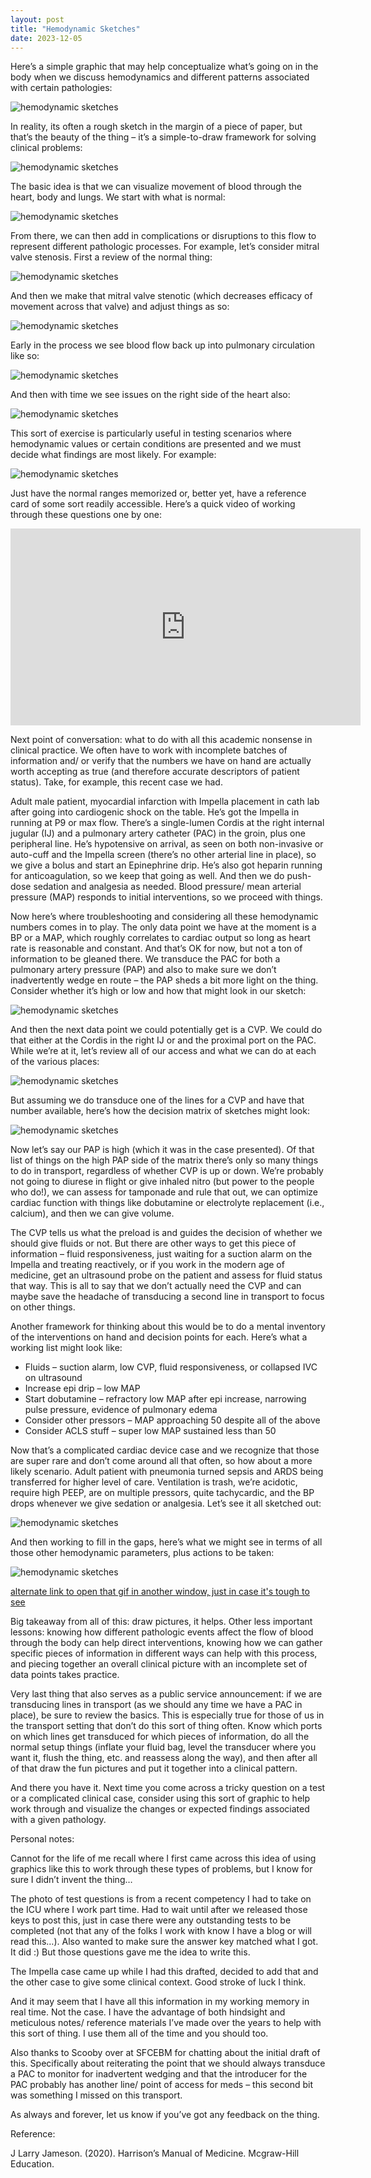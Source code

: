 ```yaml
---
layout: post
title: "Hemodynamic Sketches"
date: 2023-12-05
---
```


Here’s a simple graphic that may help conceptualize what’s going on in the body when we discuss hemodynamics and different patterns associated with certain pathologies:

<img src="{{ '/assets/images/2023-12-05-hemodynamic-sketches/overview-on-the-man.png' | relative_url }}" alt="hemodynamic sketches" />

In reality, its often a rough sketch in the margin of a piece of paper, but that’s the beauty of the thing – it’s a simple-to-draw framework for solving clinical problems:

<img src="{{ '/assets/images/2023-12-05-hemodynamic-sketches/example-sketch.png' | relative_url }}" alt="hemodynamic sketches" />

The basic idea is that we can visualize movement of blood through the heart, body and lungs.  We start with what is normal:

<img src="{{ '/assets/images/2023-12-05-hemodynamic-sketches/flow-overview-gif.gif' | relative_url }}" alt="hemodynamic sketches" />

From there, we can then add in complications or disruptions to this flow to represent different pathologic processes.  For example, let’s consider mitral valve stenosis.  First a review of the normal thing:

<img src="{{ '/assets/images/2023-12-05-hemodynamic-sketches/heart-with-labels.png' | relative_url }}" alt="hemodynamic sketches" />

And then we make that mitral valve stenotic (which decreases efficacy of movement across that valve) and adjust things as so:

<img src="{{ '/assets/images/2023-12-05-hemodynamic-sketches/mitral-valve-stenosis.png' | relative_url }}" alt="hemodynamic sketches" />

Early in the process we see blood flow back up into pulmonary circulation like so:

<img src="{{ '/assets/images/2023-12-05-hemodynamic-sketches/early-mvs.gif' | relative_url }}" alt="hemodynamic sketches" />

And then with time we see issues on the right side of the heart also:

<img src="{{ '/assets/images/2023-12-05-hemodynamic-sketches/late-mvs.gif' | relative_url }}" alt="hemodynamic sketches" />

This sort of exercise is particularly useful in testing scenarios where hemodynamic values or certain conditions are presented and we must decide what findings are most likely.  For example:

<img src="{{ '/assets/images/2023-12-05-hemodynamic-sketches/tsi-sample.png' | relative_url }}" alt="hemodynamic sketches" />

Just have the normal ranges memorized or, better yet, have a reference card of some sort readily accessible.  Here’s a quick video of working through these questions one by one:

<iframe width="560" height="315"
  src="https://youtu.be/_glVI0yvuAE"
  title="Hemodynamic Problem Work Process"
  frameborder="0"
  allow="accelerometer; autoplay; clipboard-write; encrypted-media; gyroscope; picture-in-picture"
  allowfullscreen>
</iframe>


Next point of conversation: what to do with all this academic nonsense in clinical practice.  We often have to work with incomplete batches of information and/ or verify that the numbers we have on hand are actually worth accepting as true (and therefore accurate descriptors of patient status).  Take, for example, this recent case we had.

Adult male patient, myocardial infarction with Impella placement in cath lab after going into cardiogenic shock on the table. He’s got the Impella in running at P9 or max flow.  There’s a single-lumen Cordis at the right internal jugular (IJ) and a pulmonary artery catheter (PAC) in the groin, plus one peripheral line. He’s hypotensive on arrival, as seen on both non-invasive or auto-cuff and the Impella screen (there’s no other arterial line in place), so we give a bolus and start an Epinephrine drip.  He’s also got heparin running for anticoagulation, so we keep that going as well.  And then we do push-dose sedation and analgesia as needed.  Blood pressure/ mean arterial pressure (MAP) responds to initial interventions, so we proceed with things.  

Now here’s where troubleshooting and considering all these hemodynamic numbers comes in to play.  The only data point we have at the moment is a BP or a MAP, which roughly correlates to cardiac output so long as heart rate is reasonable and constant.  And that’s OK for now, but not a ton of information to be gleaned there.  We transduce the PAC for both a pulmonary artery pressure (PAP) and also to make sure we don’t inadvertently wedge en route – the PAP sheds a bit more light on the thing.  Consider whether it’s high or low and how that might look in our sketch:

<img src="{{ '/assets/images/2023-12-05-hemodynamic-sketches/pap-sketch.png' | relative_url }}" alt="hemodynamic sketches" />

And then the next data point we could potentially get is a CVP.  We could do that either at the Cordis in the right IJ or and the proximal port on the PAC. While we’re at it, let’s review all of our access and what we can do at each of the various places:

<img src="{{ '/assets/images/2023-12-05-hemodynamic-sketches/all-the-lines.png' | relative_url }}" alt="hemodynamic sketches" />

But assuming we do transduce one of the lines for a CVP and have that number available, here’s how the decision matrix of sketches might look:

<img src="{{ '/assets/images/2023-12-05-hemodynamic-sketches/cvp-pap-chart-sketch.png' | relative_url }}" alt="hemodynamic sketches" />

Now let’s say our PAP is high (which it was in the case presented).  Of that list of things on the high PAP side of the matrix there’s only so many things to do in transport, regardless of whether CVP is up or down.  We’re probably not going to diurese in flight or give inhaled nitro (but power to the people who do!), we can assess for tamponade and rule that out, we can optimize cardiac function with things like dobutamine or electrolyte replacement (i.e., calcium), and then we can give volume.  

The CVP tells us what the preload is and guides the decision of whether we should give fluids or not.  But there are other ways to get this piece of information – fluid responsiveness, just waiting for a suction alarm on the Impella and treating reactively, or if you work in the modern age of medicine, get an ultrasound probe on the patient and assess for fluid status that way.  This is all to say that we don’t actually need the CVP and can maybe save the headache of transducing a second line in transport to focus on other things.

Another framework for thinking about this would be to do a mental inventory of the interventions on hand and decision points for each.  Here’s what a working list might look like:
- Fluids – suction alarm, low CVP, fluid responsiveness, or collapsed IVC on ultrasound
- Increase epi drip – low MAP
- Start dobutamine – refractory low MAP after epi increase, narrowing pulse pressure, evidence of pulmonary edema
- Consider other pressors – MAP approaching 50 despite all of the above
- Consider ACLS stuff – super low MAP sustained less than 50


Now that’s a complicated cardiac device case and we recognize that those are super rare and don’t come around all that often, so how about a more likely scenario.  Adult patient with pneumonia turned sepsis and ARDS being transferred for higher level of care.  Ventilation is trash, we’re acidotic, require high PEEP, are on multiple pressors, quite tachycardic, and the BP drops whenever we give sedation or analgesia.  Let’s see it all sketched out:

<img src="{{ '/assets/images/2023-12-05-hemodynamic-sketches/final-example.png' | relative_url }}" alt="hemodynamic sketches" />

And then working to fill in the gaps, here’s what we might see in terms of all those other hemodynamic parameters, plus actions to be taken:

<img src="{{ '/assets/images/2023-12-05-hemodynamic-sketches/final-example-gif.gif' | relative_url }}" alt="hemodynamic sketches" />

[alternate link to open that gif in another window, just in case it's tough to see](https://https://imgur.com/GMXr4AA)

Big takeaway from all of this: draw pictures, it helps.  Other less important lessons: knowing how different pathologic events affect the flow of blood through the body can help direct interventions, knowing how we can gather specific pieces of information in different ways can help with this process, and piecing together an overall clinical picture with an incomplete set of data points takes practice.

Very last thing that also serves as a public service announcement: if we are transducing lines in transport (as we should any time we have a PAC in place), be sure to review the basics.  This is especially true for those of us in the transport setting that don’t do this sort of thing often.  Know which ports on which lines get transduced for which pieces of information, do all the normal setup things (inflate your fluid bag, level the transducer where you want it, flush the thing, etc. and reassess along the way), and then after all of that draw the fun pictures and put it together into a clinical pattern.

And there you have it.  Next time you come across a tricky question on a test or a complicated clinical case, consider using this sort of graphic to help work through and visualize the changes or expected findings associated with a given pathology.



Personal notes:

Cannot for the life of me recall where I first came across this idea of using graphics like this to work through these types of problems, but I know for sure I didn’t invent the thing…

The photo of test questions is from a recent competency I had to take on the ICU where I work part time. Had to wait until after we released those keys to post this, just in case there were any outstanding tests to be completed (not that any of the folks I work with know I have a blog or will read this…).  Also wanted to make sure the answer key matched what I got.  It did :)  But those questions gave me the idea to write this.

The Impella case came up while I had this drafted, decided to add that and the other case to give some clinical context.  Good stroke of luck I think.

And it may seem that I have all this information in my working memory in real time.  Not the case.  I have the advantage of both hindsight and meticulous notes/ reference materials I’ve made over the years to help with this sort of thing.  I use them all of the time and you should too.

Also thanks to Scooby over at SFCEBM for chatting about the initial draft of this.  Specifically about reiterating the point that we should always transduce a PAC to monitor for inadvertent wedging and that the introducer for the PAC probably has another line/ point of access for meds – this second bit was something I missed on this transport.

As always and forever, let us know if you’ve got any feedback on the thing.


Reference:

J Larry Jameson. (2020). Harrison’s Manual of Medicine. Mcgraw-Hill Education.
